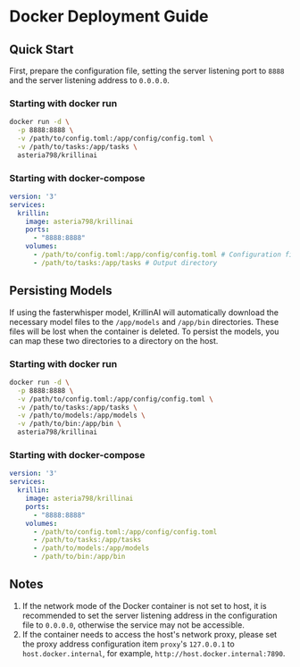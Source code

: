 # Docker Deployment Guide

## Quick Start
First, prepare the configuration file, setting the server listening port to `8888` and the server listening address to `0.0.0.0`.

### Starting with docker run
```bash
docker run -d \
  -p 8888:8888 \
  -v /path/to/config.toml:/app/config/config.toml \
  -v /path/to/tasks:/app/tasks \
  asteria798/krillinai
```

### Starting with docker-compose
```yaml
version: '3'
services:
  krillin:
    image: asteria798/krillinai
    ports:
      - "8888:8888"
    volumes:
      - /path/to/config.toml:/app/config/config.toml # Configuration file
      - /path/to/tasks:/app/tasks # Output directory
```

## Persisting Models
If using the fasterwhisper model, KrillinAI will automatically download the necessary model files to the `/app/models` and `/app/bin` directories. These files will be lost when the container is deleted. To persist the models, you can map these two directories to a directory on the host.

### Starting with docker run
```bash
docker run -d \
  -p 8888:8888 \
  -v /path/to/config.toml:/app/config/config.toml \
  -v /path/to/tasks:/app/tasks \
  -v /path/to/models:/app/models \
  -v /path/to/bin:/app/bin \
  asteria798/krillinai
```

### Starting with docker-compose
```yaml
version: '3'
services:
  krillin:
    image: asteria798/krillinai
    ports:
      - "8888:8888"
    volumes:
      - /path/to/config.toml:/app/config/config.toml      
      - /path/to/tasks:/app/tasks
      - /path/to/models:/app/models
      - /path/to/bin:/app/bin
```

## Notes
1. If the network mode of the Docker container is not set to host, it is recommended to set the server listening address in the configuration file to `0.0.0.0`, otherwise the service may not be accessible.
2. If the container needs to access the host's network proxy, please set the proxy address configuration item `proxy`'s `127.0.0.1` to `host.docker.internal`, for example, `http://host.docker.internal:7890`.